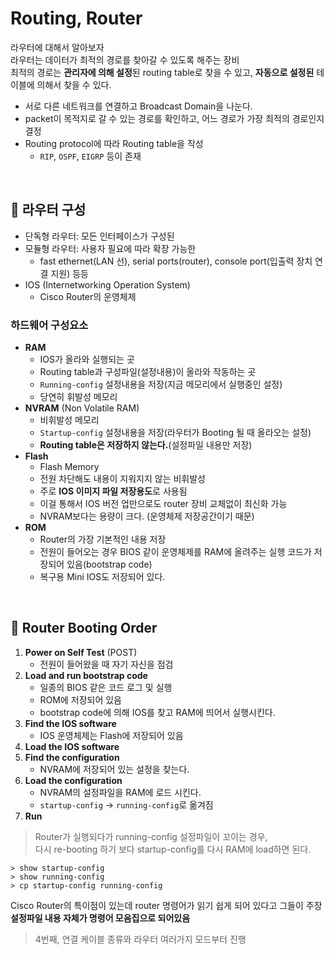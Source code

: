 # Routing, Router

라우터에 대해서 알아보자  
라우터는 데이터가 최적의 경로를 찾아갈 수 있도록 해주는 장비  
최적의 경로는 **관리자에 의해 설정**된 routing table로 찾을 수 있고, **자동으로 설정된** 테이블에 의해서 찾을 수 있다.

- 서로 다른 네트워크를 연결하고 Broadcast Domain을 나눈다.
- packet이 목적지로 갈 수 있는 경로를 확인하고, 어느 경로가 가장 최적의 경로인지 결정
- Routing protocol에 따라 Routing table을 작성
  - `RIP`, `OSPF`, `EIGRP` 등이 존재

<br>

## :pushpin: 라우터 구성
- 단독형 라우터: 모든 인터페이스가 구성된
- 모듈형 라우터: 사용자 필요에 따라 확장 가능한
  - fast ethernet(LAN 선), serial ports(router), console port(입출력 장치 연결 지원) 등등
- IOS (Internetworking Operation System)
  - Cisco Router의 운영체제

### 하드웨어 구성요소
- **RAM**
  - IOS가 올라와 실행되는 곳
  - Routing table과 구성파일(설정내용)이 올라와 작동하는 곳
  - `Running-config` 설정내용을 저장(지금 메모리에서 실행중인 설정)
  - 당연히 휘발성 메모리
- **NVRAM** (Non Volatile RAM)
  - 비휘발성 메모리
  - `Startup-config` 설정내용을 저장(라우터가 Booting 될 때 올라오는 설정)
  - **Routing table은 저장하지 않는다.**(설정파일 내용만 저장)
- **Flash**
  - Flash Memory
  - 전원 차단해도 내용이 지워지지 않는 비휘발성
  - 주로 **IOS 이미지 파일 저장용도**로 사용됨
  - 이걸 통해서 IOS 버전 업만으로도 router 장비 교체없이 최신화 가능
  - NVRAM보다는 용량이 크다. (운영체제 저장공간이기 때문)
- **ROM**
  - Router의 가장 기본적인 내용 저장
  - 전원이 들어오는 경우 BIOS 같이 운영체제를 RAM에 올려주는 실행 코드가 저장되어 있음(bootstrap code)
  - 복구용 Mini IOS도 저장되어 있다.

<br>

## :pushpin: Router Booting Order
1. **Power on Self Test** (POST)
   - 전원이 들어왔을 때 자기 자신을 점검
2. **Load and run bootstrap code**
   - 일종의 BIOS 같은 코드 로그 및 실행
   - ROM에 저장되어 있음
   - bootstrap code에 의해 IOS를 찾고 RAM에 띄어서 실행시킨다.
3. **Find the IOS software**
   - IOS 운영체제는 Flash에 저장되어 있음
4. **Load the IOS software**
5. **Find the configuration**
   - NVRAM에 저장되어 있는 설정을 찾는다.
6. **Load the configuration**
   - NVRAM의 설정파일을 RAM에 로드 시킨다.
   - `startup-config` -> `running-config`로 옮겨짐
7. **Run**

> Router가 실행되다가 running-config 설정파일이 꼬이는 경우,  
> 다시 re-booting 하기 보다 startup-config를 다시 RAM에 load하면 된다.
```shell
> show startup-config
> show running-config 
> cp startup-config running-config
```

Cisco Router의 특이점이 있는데 router 명령어가 읽기 쉽게 되어 있다고 그들이 주장  
**설정파일 내용 자체가 명령어 모음집으로 되어있음**

> 4번째, 연결 케이블 종류와 라우터 여러가지 모드부터 진행
